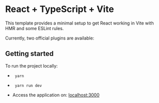 # React + TypeScript + Vite

This template provides a minimal setup to get React working in Vite with HMR and some ESLint rules.

Currently, two official plugins are available:

## Getting started
To run the project locally:
- ```
   yarn
   ```
- ```
   yarn run dev
   ```
- Access the application on: [localhost:3000](http://localhost:3000)
